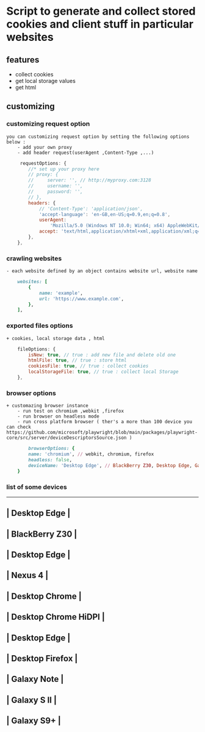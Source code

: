 # Script to generate and collect stored cookies and client stuff in particular websites

## features
 - collect cookies
 - get local storage values
 - get html

## customizing
 ### customizing request option
    you can customizing request option by setting the following options below :
        - add your own proxy
        - add header request(userAgent ,Content-Type ,...) 

```javascript
     requestOptions: {
        //* set up your proxy here
        // proxy: {
        //     server: '', // http://myproxy.com:3128
        //     username: '',
        //     password: '',
        // },
        headers: {
            // 'Content-Type': 'application/json',
            'accept-language': 'en-GB,en-US;q=0.9,en;q=0.8',
            userAgent:
                'Mozilla/5.0 (Windows NT 10.0; Win64; x64) AppleWebKit/537.36 (KHTML, like Gecko) Chrome/103.0.0.0 Safari/537.36',
            accept: 'text/html,application/xhtml+xml,application/xml;q=0.9,image/avif,image/webp,image/apng,*/*;q=0.8,application/signed-exchange;v=b3;q=0.9',
        },
    },
```

### crawling websites
    - each website defined by an object contains website url, website name 

```ruby
    websites: [
        {
            name: 'example',
            url: 'https://www.example.com',
        },
    ],
```

### exported files options
    + cookies, local storage data , html

```js
    fileOptions: {
        isNew: true, // true : add new file and delete old one
        htmlFile: true, // true : store html
        cookiesFile: true, // true : collect cookies
        localStorageFile: true, // true : collect local Storage
    },
```

### browser options
    + customazing browser instance 
        - run test on chromium ,webkit ,firefox
        - run browser on headless mode
        - run cross platform browser ( ther's a more than 100 device you can check https://github.com/microsoft/playwright/blob/main/packages/playwright-core/src/server/deviceDescriptorsSource.json )
``` ruby
        browserOptions: {
        name: 'chromium', // webkit, chromium, firefox
        headless: false,
        deviceName: 'Desktop Edge', // BlackBerry Z30, Desktop Edge, Galaxy Note 3 ,Nexus 4
    }

```

### list of some devices 
   ------------------------
   | Desktop Edge         |
   ------------------------
   | BlackBerry Z30       |
   ------------------------
   | Desktop Edge         |
   ------------------------
   | Nexus 4              |
   ------------------------
   | Desktop Chrome       |
   ------------------------
   | Desktop Chrome HiDPI |
   ------------------------
   | Desktop Edge         |
   ------------------------
   | Desktop Firefox      |
   ------------------------
   | Galaxy Note          |
   ------------------------
   | Galaxy S II          |
   ------------------------
   | Galaxy S9+           |
   ------------------------
